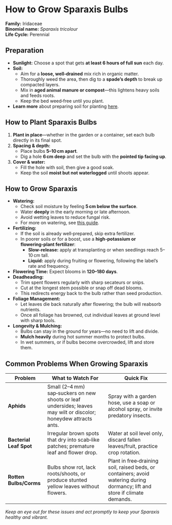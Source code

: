 # How to Grow Sparaxis Bulbs

**Family:** Iridaceae  
**Binomial name:** _Sparaxis tricolour_  
**Life Cycle:** Perennial  

## Preparation

- **Sunlight:** Choose a spot that gets **at least 6 hours of full sun** each day.  
- **Soil:**  
  - Aim for a **loose, well‑drained** mix rich in organic matter.  
  - Thoroughly weed the area, then dig to a **spade’s depth** to break up compacted layers.  
  - Mix in **aged animal manure or compost**—this lightens heavy soils and feeds roots.  
  - Keep the bed weed‑free until you plant.  
- **Learn more** about preparing soil for planting [here](#).

## How to Plant Sparaxis Bulbs

1. **Plant in place**—whether in the garden or a container, set each bulb directly in its final spot.  
2. **Spacing & depth:**  
   - Place bulbs **5–10 cm apart**.  
   - Dig a hole **6 cm deep** and set the bulb with the **pointed tip facing up**.  
3. **Cover & water:**  
   - Fill the hole with soil, then give a good soak.  
   - Keep the soil **moist but not waterlogged** until shoots appear.

## How to Grow Sparaxis

- **Watering:**  
  - Check soil moisture by feeling **5 cm below the surface**.  
  - Water **deeply** in the early morning or late afternoon.  
  - Avoid wetting leaves to reduce fungal risk.  
  - For more on watering, see [this guide](#).
- **Fertilizing:**  
  - If the soil is already well‑prepared, skip extra fertilizer.  
  - In poorer soils or for a boost, use a **high‑potassium or flowering‑plant fertilizer**:  
    - **Slow‑release:** apply at transplanting or when seedlings reach 5–10 cm tall.  
    - **Liquid:** apply during fruiting or flowering, following the label’s rate and frequency.
- **Flowering Time:** Expect blooms in **120–180 days**.  
- **Deadheading:**  
  - Trim spent flowers regularly with sharp secateurs or snips.  
  - Cut at the longest stem possible or snap off dead blooms.  
  - This redirects energy back to the bulb rather than seed production.  
- **Foliage Management:**  
  - Let leaves die back naturally after flowering; the bulb will reabsorb nutrients.  
  - Once all foliage has browned, cut individual leaves at ground level with sharp tools.  
- **Longevity & Mulching:**  
  - Bulbs can stay in the ground for years—no need to lift and divide.  
  - **Mulch heavily** during hot summer months to protect bulbs.  
  - In wet summers, or if bulbs become overcrowded, lift and store them.

## Common Problems When Growing Sparaxis

| Problem | What to Watch For | Quick Fix |
|---------|-------------------|-----------|
| **Aphids** | Small (2–4 mm) sap‑suckers on new shoots or leaf undersides; leaves may wilt or discolor; honeydew attracts ants. | Spray with a garden hose, use a soap or alcohol spray, or invite predatory insects. |
| **Bacterial Leaf Spot** | Irregular brown spots that dry into scab‑like patches; premature leaf and flower drop. | Water at soil level only, discard fallen leaves/fruit, practice crop rotation. |
| **Rotten Bulbs/Corms** | Bulbs show rot, lack roots/shoots, or produce stunted yellow leaves without flowers. | Plant in free‑draining soil, raised beds, or containers; avoid watering during dormancy; lift and store if climate demands. |

*Keep an eye out for these issues and act promptly to keep your Sparaxis healthy and vibrant.*